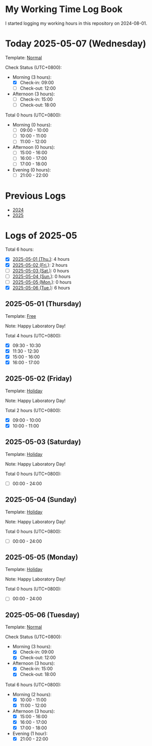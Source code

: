 # My Working Time Log Book

I started logging my working hours in this repository on 2024-08-01.

# Today 2025-05-07 (Wednesday)

Template: [Normal](Templates/Normal-v2.md#normal-template-with-check-status)

Check Status (UTC+0800):

- Morning (3 hours):
  - [x] Check-in: 09:00
  - [ ] Check-out: 12:00
- Afternoon (3 hours):
  - [ ] Check-in: 15:00
  - [ ] Check-out: 18:00

Total 0 hours (UTC+0800):

- Morning (0 hours):
  - [ ] 09:00 - 10:00
  - [ ] 10:00 - 11:00
  - [ ] 11:00 - 12:00

- Afternoon (0 hours):
  - [ ] 15:00 - 16:00
  - [ ] 16:00 - 17:00
  - [ ] 17:00 - 18:00

- Evening (0 hours):
  - [ ] 21:00 - 22:00

# Previous Logs

- [2024](./2024/2024.md)
- [2025](./2025/2025.md)

# Logs of 2025-05

Total 6 hours:

- [x] [2025-05-01 (Thu.)](#2025-05-01-thursday): 4 hours
- [x] [2025-05-02 (Fri.)](#2025-05-02-friday): 2 hours
- [ ] [2025-05-03 (Sat.)](#2025-05-03-saturday): 0 hours
- [ ] [2025-05-04 (Sun.)](#2025-05-04-sunday): 0 hours
- [ ] [2025-05-05 (Mon.)](#2025-05-05-monday): 0 hours
- [x] [2025-05-06 (Tue.)](#2025-05-06-tuesday): 6 hours

## 2025-05-01 (Thursday)

Template: [Free](Templates/Free-v2.md#free-template-with-note)

Note: Happy Laboratory Day!

Total 4 hours (UTC+0800):

- [x] 09:30 - 10:30
- [x] 11:30 - 12:30
- [x] 15:00 - 16:00
- [x] 16:00 - 17:00

## 2025-05-02 (Friday)

Template: [Holiday](Templates/Holiday-v2.md)

Note: Happy Laboratory Day!

Total 2 hours (UTC+0800):

- [x] 09:00 - 10:00
- [x] 10:00 - 11:00

## 2025-05-03 (Saturday)

Template: [Holiday](Templates/Holiday-v2.md)

Note: Happy Laboratory Day!

Total 0 hours (UTC+0800):

- [ ] 00:00 - 24:00

## 2025-05-04 (Sunday)

Template: [Holiday](Templates/Holiday-v2.md)

Note: Happy Laboratory Day!

Total 0 hours (UTC+0800):

- [ ] 00:00 - 24:00

## 2025-05-05 (Monday)

Template: [Holiday](Templates/Holiday-v2.md)

Note: Happy Laboratory Day!

Total 0 hours (UTC+0800):

- [ ] 00:00 - 24:00

## 2025-05-06 (Tuesday)

Template: [Normal](Templates/Normal-v2.md#normal-template-with-check-status)

Check Status (UTC+0800):

- Morning (3 hours):
  - [x] Check-in: 09:00
  - [x] Check-out: 12:00
- Afternoon (3 hours):
  - [x] Check-in: 15:00
  - [x] Check-out: 18:00

Total 6 hours (UTC+0800):

- Morning (2 hours):
  - [x] 10:00 - 11:00
  - [x] 11:00 - 12:00

- Afternoon (3 hours):
  - [x] 15:00 - 16:00
  - [x] 16:00 - 17:00
  - [x] 17:00 - 18:00

- Evening (1 hour):
  - [x] 21:00 - 22:00
